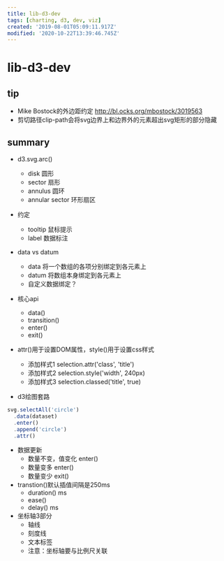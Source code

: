```yaml
---
title: lib-d3-dev
tags: [charting, d3, dev, viz]
created: '2019-08-01T05:09:11.917Z'
modified: '2020-10-22T13:39:46.745Z'
---
```


# lib-d3-dev

## tip

- Mike Bostock的外边距约定 http://bl.ocks.org/mbostock/3019563
- 剪切路径clip-path会将svg边界上和边界外的元素超出svg矩形的部分隐藏

## summary

- d3.svg.arc()
  - disk 圆形
  - sector 扇形
  - annulus 圆环
  - annular sector 环形扇区
- 约定
  - tooltip 鼠标提示
  - label 数据标注
- data vs datum
  - data 将一个数组的各项分别绑定到各元素上
  - datum 将数组本身绑定到各元素上  
  - 自定义数据绑定？

- 核心api
  - data()
  - transition()
  - enter()
  - exit()

- attr()用于设置DOM属性，style()用于设置css样式  
  - 添加样式1 selection.attr('class', 'title')  
  - 添加样式2 selection.style('width', 240px)
  - 添加样式3 selection.classed('title', true)

- d3绘图套路

``` js
svg.selectAll('circle')
  .data(dataset)
  .enter()
  .append('circle')
  .attr()
```

- 数据更新
  - 数量不变，值变化 enter()
  - 数量变多 enter()
  - 数量变少 exit()
- transtion()默认插值间隔是250ms
  - duration() ms
  - ease() 
  - delay() ms
- 坐标轴3部分
  - 轴线
  - 刻度线
  - 文本标签  
  - 注意：坐标轴要与比例尺关联    
